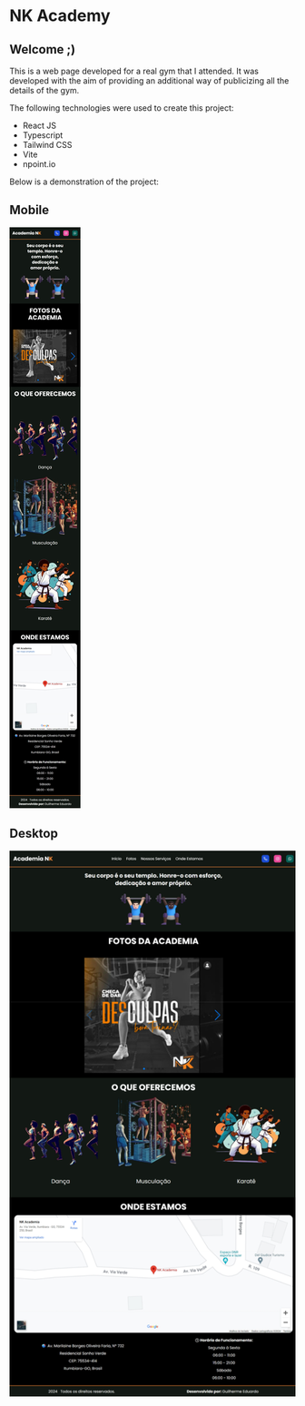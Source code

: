 # NK Academy

## Welcome ;)

<p>This is a web page developed for a real gym that I attended. It was developed with the aim of providing an additional way of publicizing all the details of the gym.</p>

<p>The following technologies were used to create this project:</p>

<ul>
  <li>React JS</li>
  <li>Typescript</li>
  <li>Tailwind CSS</li>
  <li>Vite</li>
  <li>npoint.io</li>
</ul>

<p>Below is a demonstration of the project:</p>

## Mobile
![Mobile Mode](image.png)

## Desktop
![Desktop Mode](image-1.png)